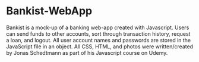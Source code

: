 # Bankist-WebApp
Bankist is a mock-up of a banking web-app created with Javascript. Users can send funds to other accounts, sort through transaction history, request a loan, and logout. All user account names and passwords are stored in the JavaScript file in an object. All CSS, HTML, and photos were written/created by Jonas Schedtmann as part of his Javascript course on Udemy.
